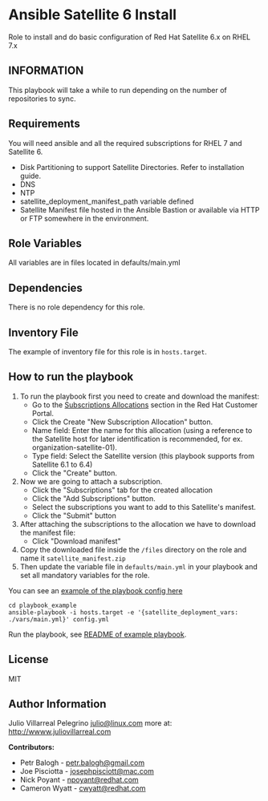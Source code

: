 Ansible Satellite 6 Install
===========================

Role to install and do basic configuration of Red Hat Satellite 6.x on RHEL 7.x

INFORMATION
-----------

This playbook will take a while to run depending on the number of repositories to sync.

Requirements
------------

You will need ansible and all the required subscriptions for RHEL 7 and Satellite 6.

* Disk Partitioning to support Satellite Directories. Refer to installation guide.
* DNS
* NTP
* satellite_deployment_manifest_path variable defined 
* Satellite Manifest file hosted in the Ansible Bastion or available via HTTP or FTP somewhere in the environment.

Role Variables
--------------

All variables are in files located in defaults/main.yml


Dependencies
------------

There is no role dependency for this role.

Inventory File
----------

The example of inventory file for this role is in `hosts.target`.

How to run the playbook
------------------------

1. To run the playbook first you need to create and download the manifest:
   * Go to the [Subscriptions Allocations](https://access.redhat.com/management/subscription_allocations) section in the Red Hat Customer Portal.
   * Click the Create "New Subscription Allocation" button.
   * Name field: Enter the name for this allocation (using a reference to the Satellite host for later identification is recommended, for ex. organization-satellite-01).
   * Type field: Select the Satellite version (this playbook supports from Satellite 6.1 to 6.4)
   * Click the "Create" button.
2. Now we are going to attach a subscription.
   * Click the "Subscriptions" tab for the created allocation
   * Click the "Add Subscriptions" button.
   * Select the subscriptions you want to add to this Satellite's manifest.
   * Click the "Submit" button   
3. After attaching the subscriptions to the allocation we have to download the manifest file:
   * Click "Download manifest"
4. Copy the downloaded file inside the `/files` directory on the role and name it `satellite_manifest.zip`
5. Then update the variable file in `defaults/main.yml` in your playbook and set all mandatory variables for the role.

You can see an [example of the playbook config here](./playbook_example/config.yml)

```
cd playbook_example
ansible-playbook -i hosts.target -e '{satellite_deployment_vars: ./vars/main.yml}' config.yml
```

Run the playbook, see [README of example playbook](./playbook_example/README.md).


License
-------

MIT

Author Information
------------------

Julio Villarreal Pelegrino <julio@linux.com> more at: http://wwww.juliovillarreal.com

**Contributors:**

* Petr Balogh - <petr.balogh@gmail.com>
* Joe Pisciotta - <josephpisciott@mac.com>
* Nick Poyant - <npoyant@redhat.com>
* Cameron Wyatt - <cwyatt@redhat.com>
